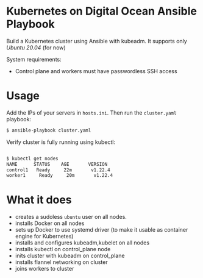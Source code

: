 # Kubernetes on Digital Ocean Ansible Playbook

Build a Kubernetes cluster using Ansible with kubeadm. It supports only *Ubuntu 20.04* (for now)

System requirements:

  - Control plane and workers must have passwordless SSH access

# Usage

Add the IPs of your servers in `hosts.ini`. Then run the `cluster.yaml` playbook:
```sh
$ ansible-playbook cluster.yaml
``` 

Verify cluster is fully running using kubectl:

```sh

$ kubectl get nodes
NAME      STATUS    AGE       VERSION
control1   Ready     22m       v1.22.4
worker1     Ready     20m       v1.22.4

```

# What it does

- creates a sudoless `ubuntu` user on all nodes.
- installs Docker on all nodes
- sets up Docker to use systemd driver (to make it usable as container engine for Kubernetes)
- installs and configures kubeadm,kubelet on all nodes
- installs kubectl on control_plane node
- inits cluster with kubeadm on control_plane
- installs flannel networking on cluster
- joins workers to cluster

<!-- # Resetting the environment

Finally, reset all kubeadm installed state using `reset-cluster.yaml` playbook:

```sh
$ ansible-playbook reset-cluster.yaml
``` -->
